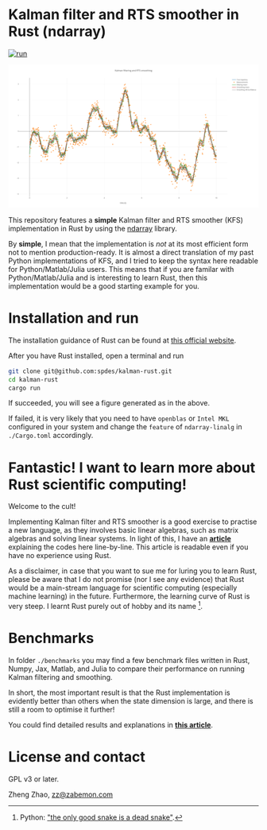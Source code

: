 # Kalman filter and RTS smoother in Rust (ndarray)

[![run](https://github.com/spdes/kalman-rust/actions/workflows/test_run.yml/badge.svg)](https://github.com/spdes/kalman-rust/actions/workflows/test_run.yml)

![A Kalman filtering and RTS smoothing plot](figs/results.png)

This repository features a **simple** Kalman filter and RTS smoother (KFS) implementation in Rust by using the [ndarray](https://github.com/rust-ndarray/ndarray) library.

By **simple**, I mean that the implementation is *not* at its most efficient form not to mention production-ready. It is almost a direct translation of my past Python implementations of KFS, and I tried to keep the syntax here readable for Python/Matlab/Julia users. This means that if you are familar with Python/Matlab/Julia and is interesting to learn Rust, then this implementation would be a good starting example for you.

# Installation and run

The installation guidance of Rust can be found at [this official website](https://www.rust-lang.org/tools/install).

After you have Rust installed, open a terminal and run

```bash
git clone git@github.com:spdes/kalman-rust.git
cd kalman-rust
cargo run
```

If succeeded, you will see a figure generated as in the above. 

If failed, it is very likely that you need to have `openblas` or `Intel MKL` configured in your system and change the `feature` of `ndarray-linalg` in `./Cargo.toml` accordingly.

# Fantastic! I want to learn more about Rust scientific computing!

Welcome to the cult! 

Implementing Kalman filter and RTS smoother is a good exercise to practise a new language, as they involves basic linear algebras, such as matrix algebras and solving linear systems. In light of this, I have an [**article**](https://not.finished.yet) explaining the codes here line-by-line. This article is readable even if you have no experience using Rust.

As a disclaimer, in case that you want to sue me for luring you to learn Rust, please be aware that I do not promise (nor I see any evidence) that Rust would be a main-stream language for scientific computing (especially machine learning) in the future. Furthermore, the learning curve of Rust is very steep. I learnt Rust purely out of hobby and its name [^1]. 

# Benchmarks

In folder `./benchmarks` you may find a few benchmark files written in Rust, Numpy, Jax, Matlab, and Julia to compare their performance on running Kalman filtering and smoothing.

In short, the most important result is that the Rust implementation is evidently better than others when the state dimension is large, and there is still a room to optimise it further!

You could find detailed results and explanations in [**this article**](https://not.finished.yet).  

# License and contact

GPL v3 or later. 

Zheng Zhao, zz@zabemon.com

[^1]: Python: ["the only good snake is a dead snake"](https://youtu.be/tDJu2aShw0M?t=62).
